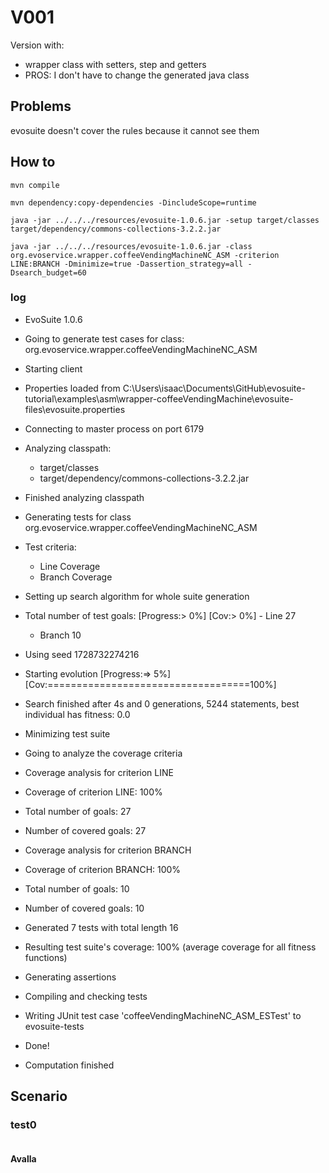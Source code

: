 # V001

Version with:
- wrapper class with setters, step and getters
- PROS: I don't have to change the generated java class

## Problems
evosuite doesn't cover the rules because it cannot see them

## How to
```shell
mvn compile
```
```shell
mvn dependency:copy-dependencies -DincludeScope=runtime
```
```shell
java -jar ../../../resources/evosuite-1.0.6.jar -setup target/classes target/dependency/commons-collections-3.2.2.jar
```
```shell
java -jar ../../../resources/evosuite-1.0.6.jar -class org.evoservice.wrapper.coffeeVendingMachineNC_ASM -criterion LINE:BRANCH -Dminimize=true -Dassertion_strategy=all -Dsearch_budget=60
```

### log
* EvoSuite 1.0.6
* Going to generate test cases for class: org.evoservice.wrapper.coffeeVendingMachineNC_ASM
* Starting client
* Properties loaded from C:\Users\isaac\Documents\GitHub\evosuite-tutorial\examples\asm\wrapper-coffeeVendingMachine\evosuite-files\evosuite.properties
* Connecting to master process on port 6179
* Analyzing classpath:
  - target/classes
  - target/dependency/commons-collections-3.2.2.jar
* Finished analyzing classpath
* Generating tests for class org.evoservice.wrapper.coffeeVendingMachineNC_ASM
* Test criteria:
  - Line Coverage
  - Branch Coverage
* Setting up search algorithm for whole suite generation
* Total number of test goals:
  [Progress:>                             0%] [Cov:>                                  0%]  - Line 27
  - Branch 10
* Using seed 1728732274216
* Starting evolution
  [Progress:=>                            5%] [Cov:===================================100%]
* Search finished after 4s and 0 generations, 5244 statements, best individual has fitness: 0.0
* Minimizing test suite
* Going to analyze the coverage criteria
* Coverage analysis for criterion LINE
* Coverage of criterion LINE: 100%
* Total number of goals: 27
* Number of covered goals: 27
* Coverage analysis for criterion BRANCH
* Coverage of criterion BRANCH: 100%
* Total number of goals: 10
* Number of covered goals: 10
* Generated 7 tests with total length 16
* Resulting test suite's coverage: 100% (average coverage for all fitness functions)
* Generating assertions
* Compiling and checking tests
* Writing JUnit test case 'coffeeVendingMachineNC_ASM_ESTest' to evosuite-tests
* Done!

* Computation finished

## Scenario
### test0
```
```
#### Avalla
```
```
